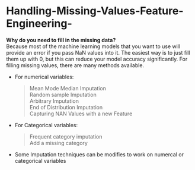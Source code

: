 # Handling-Missing-Values-Feature-Engineering-
<b>Why do you need to fill in the missing data?</b><br> Because most of the machine learning models that you want to use will provide an error if you pass NaN values into it. The easiest way is to just fill them up with 0, but this can reduce your model accuracy significantly.  For filling missing values, there are many methods available. <br>

* For numerical variables: <br>
   >Mean Mode Median Imputation <br>
   >Random sample Imputation <br>
   >Arbitrary Imputation <br>
   >End of Distribution Imputation <br>
   >Capturing NAN Values with a new Feature <br>

 * For Categorical variables: <br>
   >Frequent category imputation <br>
   >Add a missing category <br>

 * Some Imputation techniques can be modifies to work on numercal or categorical variables

